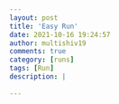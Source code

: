 ```yaml
---
layout: post
title: 'Easy Run'
date: 2021-10-16 19:24:57
author: multishiv19
comments: true
category: [runs]
tags: [Run]
description: |
    
---
```





<div width='100%' class='strava-embed-placeholder' data-embed-type='activity' data-embed-id='6119400466'></div>
<script src='https://strava-embeds.com/embed.js'></script>
